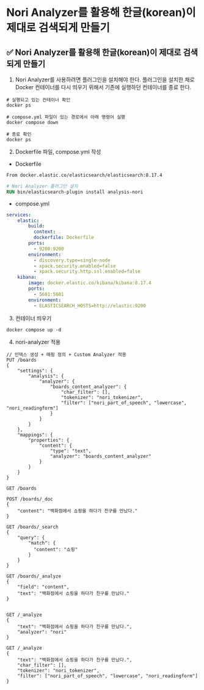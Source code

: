 # Nori Analyzer를 활용해 한글(korean)이 제대로 검색되게 만들기
## ✅ Nori Analyzer를 활용해 한글(korean)이 제대로 검색되게 만들기

1. Nori Analyzer를 사용하려면 플러그인을 설치해야 한다. 플러그인을 설치한 채로 Docker 컨테이너를 다시 띄우기 위해서 기존에 실행하던 컨테이너를 종료 한다.
```shell
# 실행되고 있는 컨테이너 확인
docker ps

# compose.yml 파일이 있는 경로에서 아래 명령어 실행
docker compose down

# 종료 확인
docker ps
```

2. Dockerfile 파일, compose.yml 작성
* Dockerfile
```dockerfile
From docker.elastic.co/elasticsearch/elasticsearch:8.17.4

# Nori Analyzer 플러그인 설치
RUN bin/elasticsearch-plugin install analysis-nori
```
* compose.yml
```yaml
services:
    elastic:
        build:
          context: .
          dockerfile: Dockerfile
        ports:
          - 9200:9200
        environment:
          - discovery.type=single-node 
          - xpack.security.enabled=false
          - xpack.security.http.ssl.enabled=false
    kibana:
        image: docker.elastic.co/kibana/kibana:8.17.4
        ports:
          - 5601:5601
        environment:
          - ELASTICSEARCH_HOSTS=http://elastic:9200
```

3. 컨테이너 띄우기
```shell
docker compose up -d
```

4. nori-analyzer 적용
```
// 인덱스 생성 + 매핑 정의 + Custom Analyzer 적용
PUT /boards
{
    "settings": {
        "analysis": {
            "analyzer": {
                "boards_content_analyzer": {
                    "char_filter": [],
                    "tokenizer": "nori_tokenizer",
                    "filter": ["nori_part_of_speech", "lowercase", "nori_readingform"]
                }
            }
        }
    },
    "mappings": {
        "properties": {
            "content": {
                "type": "text",
                "analyzer": "boards_content_analyzer"
            }
        }
    }
}

GET /boards

POST /boards/_doc
{
    "content": "백화점에서 쇼핑을 하다가 친구를 만났다."
}

GET /boards/_search
{
    "query": {
        "match": {
          "content": "쇼핑"
        }
    }
}

GET /boards/_analyze
{
    "field": "content",
    "text": "백화점에서 쇼핑을 하다가 친구를 만났다."
}


GET /_analyze
{
    "text": "백화점에서 쇼핑을 하다가 친구를 만났다.",
    "analyzer": "nori"
}

GET /_analyze
{
    "text": "백화점에서 쇼핑을 하다가 친구를 만났다.",
    "char_filter": [],
    "tokenizer": "nori_tokenizer",
    "filter": ["nori_part_of_speech", "lowercase", "nori_readingform"]
}
```
